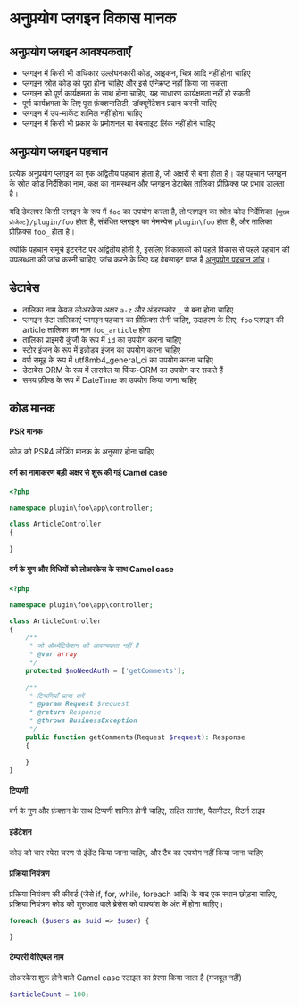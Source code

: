 # अनुप्रयोग प्लगइन विकास मानक

## अनुप्रयोग प्लगइन आवश्यकताएँ
* प्लगइन में किसी भी अधिकार उल्लंघनकारी कोड, आइकन, चित्र आदि नहीं होना चाहिए
* प्लगइन स्रोत कोड को पूरा होना चाहिए और इसे एन्क्रिप्ट नहीं किया जा सकता
* प्लगइन को पूर्ण कार्यक्षमता के साथ होना चाहिए, यह साधारण कार्यक्षमता नहीं हो सकती
* पूर्ण कार्यक्षमता के लिए पूरा फ़ंक्शनालिटी, डॉक्यूमेंटेशन प्रदान करनी चाहिए
* प्लगइन में उप-मार्केट शामिल नहीं होना चाहिए
* प्लगइन में किसी भी प्रकार के प्रमोशनल या वेबसाइट लिंक नहीं होने चाहिए

## अनुप्रयोग प्लगइन पहचान
प्रत्येक अनुप्रयोग प्लगइन का एक अद्वितीय पहचान होता है, जो अक्षरों से बना होता है। यह पहचान प्लगइन के स्रोत कोड निर्देशिका नाम, कक्ष का नामस्थान और प्लगइन डेटाबेस तालिका प्रीफ़िक्स पर प्रभाव डालता है।

यदि डेवलपर किसी प्लगइन के रूप में `foo` का उपयोग करता है, तो प्लगइन का स्रोत कोड निर्देशिका `{मुख्य प्रोजेक्ट}/plugin/foo` होता है, संबंधित प्लगइन का नेमस्पेस `plugin\foo` होता है, और तालिका प्रीफ़िक्स `foo_` होता है।

क्योंकि पहचान समूचे इंटरनेट पर अद्वितीय होती है, इसलिए विकासकों को पहले विकास से पहले पहचान की उपलब्धता की जांच करनी चाहिए, जांच करने के लिए यह वेबसाइट प्राप्त है [अनुप्रयोग पहचान जांच](https://www.workerman.net/app/check)।

## डेटाबेस
* तालिका नाम केवल लोअरकेस अक्षर `a-z` और अंडरस्कोर `_` से बना होना चाहिए
* प्लगइन डेटा तालिकाएं प्लगइन पहचान का प्रीफ़िक्स लेनी चाहिए, उदाहरण के लिए, `foo` प्लगइन की article तालिका का नाम `foo_article` होगा
* तालिका प्राइमरी कुंजी के रूप में `id` का उपयोग करना चाहिए
* स्टोर इंजन के रूप में इन्नोडब इंजन का उपयोग करना चाहिए
* वर्ण समूह के रूप में utf8mb4_general_ci का उपयोग करना चाहिए
* डेटाबेस ORM के रूप में लारावेल या फिंक-ORM का उपयोग कर सकते हैं
* समय फ़ील्ड के रूप में DateTime का उपयोग किया जाना चाहिए

## कोड मानक

#### PSR मानक
कोड को PSR4 लोडिंग मानक के अनुसार होना चाहिए

#### वर्ग का नामाकरण बड़ी अक्षर से शुरू की गई Camel case
```php
<?php

namespace plugin\foo\app\controller;

class ArticleController
{
    
}
```

#### वर्ग के गुण और विधियों को लोअरकेस के साथ Camel case
```php
<?php

namespace plugin\foo\app\controller;

class ArticleController
{
    /**
     * जो ऑथ्येंटिकेशन की आवश्यकता नहीं है
     * @var array
     */
    protected $noNeedAuth = ['getComments'];
    
    /**
     * टिप्पणियाँ प्राप्त करें
     * @param Request $request
     * @return Response
     * @throws BusinessException
     */
    public function getComments(Request $request): Response
    {
        
    }
}
```

#### टिप्पणी
वर्ग के गुण और फ़ंक्शन के साथ टिप्पणी शामिल होनी चाहिए, सहित सारांश, पैरामीटर, रिटर्न टाइप

#### इंडेंटेशन
कोड को चार स्पेस चरण से इंडेंट किया जाना चाहिए, और टैब का उपयोग नहीं किया जाना चाहिए

#### प्रक्रिया नियंत्रण
प्रक्रिया नियंत्रण की कीवर्ड (जैसे if, for, while, foreach आदि) के बाद एक स्थान छोड़ना चाहिए, प्रक्रिया नियंत्रण कोड की शुरुआत वाले ब्रेसेस को वाक्यांश के अंत में होना चाहिए।
```php
foreach ($users as $uid => $user) {

}
```

#### टेम्पररी वेरिएबल नाम
लोअरकेस शुरू होने वाले Camel case स्टाइल का प्रेरणा किया जाता है (मजबूत नहीं)

```php
$articleCount = 100;
```
